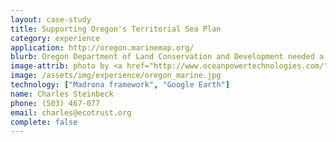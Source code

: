 ```yaml
---
layout: case-study
title: Supporting Oregon's Territorial Sea Plan
category: experience
application: http://oregon.marinemap.org/
blurb: Oregon Department of Land Conservation and Development needed a spatial planning tool to support the on-going public process to update the Oregon Territorial Sea Plan.
image-attrib: photo by <a href="http://www.oceanpowertechnologies.com/">Ocean Power Technologies</a>, Some Rights Reserved
image: /assets/img/experience/oregon_marine.jpg
technology: ["Madrona framework", "Google Earth"]
name: Charles Steinbeck
phone: (503) 467-077
email: charles@ecotrust.org
complete: false
---
```

	